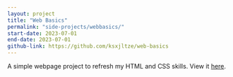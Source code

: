 ```yaml
---
layout: project
title: "Web Basics"
permalink: "side-projects/webbasics/"
start-date: 2023-07-01
end-date: 2023-07-01
github-link: https://github.com/ksxjltze/web-basics
---
```


A simple webpage project to refresh my HTML and CSS skills.
View it [here](/side-projects/web-basics/website/index.html).